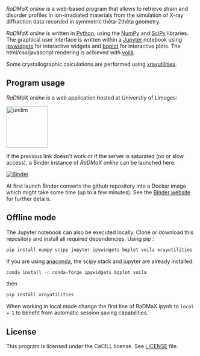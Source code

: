 _RaDMaX online_ is a web-based program that allows to retrieve strain and disorder profiles in ion-irradiated materials from the simulation of X-ray diffraction data recorded in symmetric thêta-2thêta geometry.

_RaDMaX online_ is written in [Python](https://www.python.org/), using the [NumPy](https://numpy.org/) and [SciPy](https://scipy.org/) libraries. The graphical user interface is written within a [Jupyter](https://jupyter.org/) notebook using [ipywidgets](https://github.com/jupyter-widgets/ipywidgets) for interactive widgets and [bqplot](https://github.com/bloomberg/bqplot) for interactive plots. The html/css/javascript rendering is achieved with [voilà](https://github.com/voila-dashboards/voila).

Some crystallographic calculations are performed using [xrayutilities](https://xrayutilities.sourceforge.io/).

## Program usage

_RaDMaX online_ is a web application hosted at Universtiy of Limoges: 

[<img src="https://www.unilim.fr/wp-content/uploads/sites/8/2015/09/logo-ul@2x.png" alt="unilim" width="110"/>](https://radmax.unilim.fr/)

If the previous link doesn't work or if the server is saturated (no or slow access), a Binder instance of _RaDMaX online_ can be launched here:

[![Binder](https://mybinder.org/badge_logo.svg)](https://mybinder.org/v2/gh/aboulle/RaDMaX-webapp/master?urlpath=voila%2Frender%2FRaDMaX.ipynb)

At first launch Binder converts the github repository into a Docker image which might take some time (up to a few minutes). See the [Binder website](https://mybinder.org/) for further details.

## Offline mode
The Jupyter notebook can also be executed locally. Clone or download this repository and install all required dependencies. Using pip :

```bash
pip install numpy scipy jupyter ipywidgets bqplot voila xrayutilities
```

If you are using [anaconda](https://www.anaconda.com/distribution/), the scipy stack and jupyter are already installed:

```bash
conda install -c conda-forge ipywidgets bqplot voila
```
then

```bash
pip install xrayutilities
```
When working in local mode change the first line of RaDMaX.ipynb to ```local = 1``` to benefit from automatic session saving capabilities.

## License
This program is licensed under the  CeCILL license. See [LICENSE](https://github.com/aboulle/RaDMaX-webapp/blob/master/LICENSE.txt) file.
